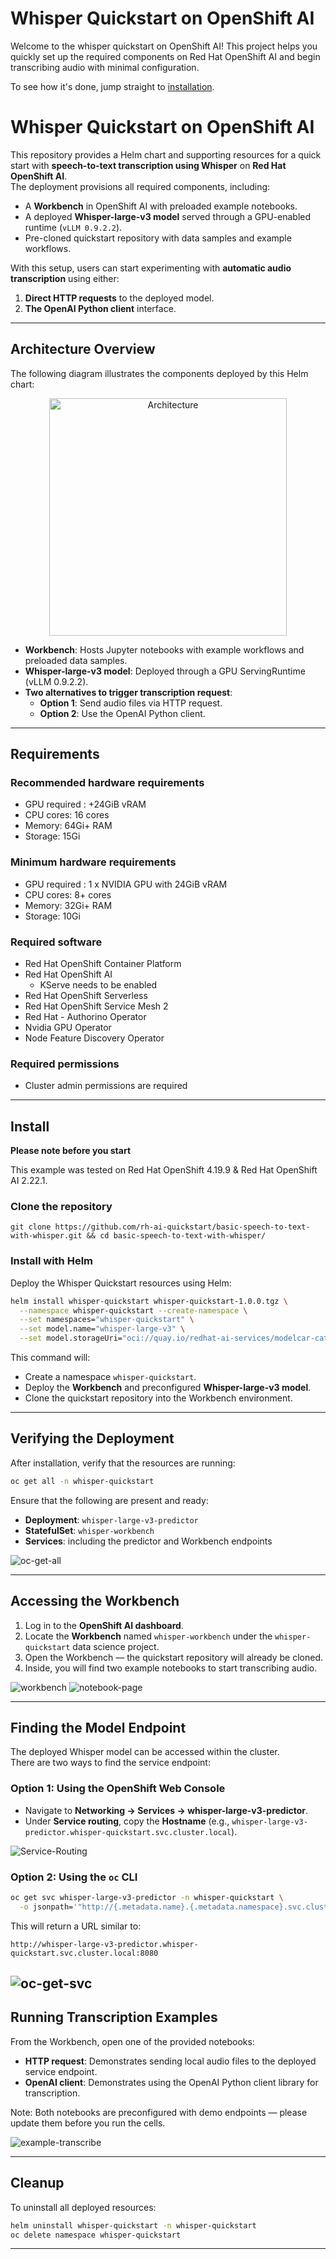 # Whisper Quickstart on OpenShift AI

Welcome to the whisper quickstart on OpenShift AI! This project helps you quickly set up the required components on Red Hat OpenShift AI and begin transcribing audio with minimal configuration.

To see how it's done, jump straight to [installation](#install). 


# Whisper Quickstart on OpenShift AI

This repository provides a Helm chart and supporting resources for a quick start with **speech-to-text transcription using Whisper** on **Red Hat OpenShift AI**.  
The deployment provisions all required components, including:

- A **Workbench** in OpenShift AI with preloaded example notebooks.  
- A deployed **Whisper-large-v3 model** served through a GPU-enabled runtime (`vLLM 0.9.2.2`).  
- Pre-cloned quickstart repository with data samples and example workflows.  

With this setup, users can start experimenting with **automatic audio transcription** using either:  
1. **Direct HTTP requests** to the deployed model.  
2. **The OpenAI Python client** interface.  

---

## Architecture Overview

The following diagram illustrates the components deployed by this Helm chart:
<p align="center">
  <img src="./assets/images/architecture-img.png" alt="Architecture" width="380"/>
</p>

- **Workbench**: Hosts Jupyter notebooks with example workflows and preloaded data samples.  
- **Whisper-large-v3 model**: Deployed through a GPU ServingRuntime (vLLM 0.9.2.2).  
- **Two alternatives to trigger transcription request**:  
  - **Option 1**: Send audio files via HTTP request.  
  - **Option 2**: Use the OpenAI Python client.  

---

## Requirements 

### Recommended hardware requirements 

- GPU required : +24GiB vRAM
- CPU cores: 16 cores   
- Memory: 64Gi+ RAM 
- Storage: 15Gi

### Minimum hardware requirements 

- GPU required : 1 x NVIDIA GPU with 24GiB vRAM
- CPU cores: 8+ cores 
- Memory: 32Gi+ RAM 
- Storage: 10Gi 

### Required software  

- Red Hat OpenShift Container Platform
- Red Hat OpenShift AI
    - KServe needs to be enabled
- Red Hat OpenShift Serverless
- Red Hat OpenShift Service Mesh 2
- Red Hat - Authorino Operator 
- Nvidia GPU Operator 
- Node Feature Discovery Operator 

### Required permissions

- Cluster admin permissions are required
---

## Install

**Please note before you start**

This example was tested on Red Hat OpenShift 4.19.9 & Red Hat OpenShift AI 2.22.1.  

### Clone the repository

```
git clone https://github.com/rh-ai-quickstart/basic-speech-to-text-with-whisper.git && cd basic-speech-to-text-with-whisper/
```

### Install with Helm
Deploy the Whisper Quickstart resources using Helm:

```bash
helm install whisper-quickstart whisper-quickstart-1.0.0.tgz \
  --namespace whisper-quickstart --create-namespace \
  --set namespaces="whisper-quickstart" \
  --set model.name="whisper-large-v3" \
  --set model.storageUri="oci://quay.io/redhat-ai-services/modelcar-catalog:whisper-large-v3"
```

This command will:  
- Create a namespace `whisper-quickstart`.  
- Deploy the **Workbench** and preconfigured **Whisper-large-v3 model**.  
- Clone the quickstart repository into the Workbench environment.  

---

## Verifying the Deployment

After installation, verify that the resources are running:

```bash
oc get all -n whisper-quickstart
```

Ensure that the following are present and ready:  
- **Deployment**: `whisper-large-v3-predictor`  
- **StatefulSet**: `whisper-workbench`  
- **Services**: including the predictor and Workbench endpoints  

![oc-get-all](./assets/images/oc-get-all.png)

---

## Accessing the Workbench

1. Log in to the **OpenShift AI dashboard**.  
2. Locate the **Workbench** named `whisper-workbench` under the `whisper-quickstart` data science project.  
3. Open the Workbench — the quickstart repository will already be cloned.  
4. Inside, you will find two example notebooks to start transcribing audio.  

![workbench](./assets/images/workbench.png)
![notebook-page](./assets/images/notebook-page.png)

---

## Finding the Model Endpoint

The deployed Whisper model can be accessed within the cluster.  
There are two ways to find the service endpoint:

### Option 1: Using the OpenShift Web Console
- Navigate to **Networking → Services → whisper-large-v3-predictor**.  
- Under **Service routing**, copy the **Hostname** (e.g., `whisper-large-v3-predictor.whisper-quickstart.svc.cluster.local`).  

![Service-Routing](./assets/images/serving-route.png)

### Option 2: Using the `oc` CLI
```bash
oc get svc whisper-large-v3-predictor -n whisper-quickstart \
  -o jsonpath='"http://{.metadata.name}.{.metadata.namespace}.svc.cluster.local:{.spec.ports[?(@.name=="http")].targetPort}{"\n"}"'
```

This will return a URL similar to:

```
http://whisper-large-v3-predictor.whisper-quickstart.svc.cluster.local:8080
```
![oc-get-svc](./assets/images/oc-get-svc.png)
---

## Running Transcription Examples

From the Workbench, open one of the provided notebooks:

- **HTTP request**: Demonstrates sending local audio files to the deployed service endpoint.  
- **OpenAI client**: Demonstrates using the OpenAI Python client library for transcription.  

Note: Both notebooks are preconfigured with demo endpoints — please update them before you run the cells.  

![example-transcribe](./assets/images/example-transcribe.png)

---

## Cleanup

To uninstall all deployed resources:

```bash
helm uninstall whisper-quickstart -n whisper-quickstart
oc delete namespace whisper-quickstart
```

---

